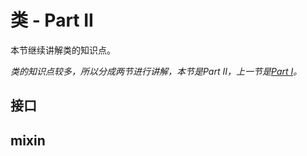 # 类 - Part II

本节继续讲解类的知识点。

_类的知识点较多，所以分成两节进行讲解，本节是Part II，上一节是_[_Part I_](/language/class_i.md)_。_

## 接口

## mixin



